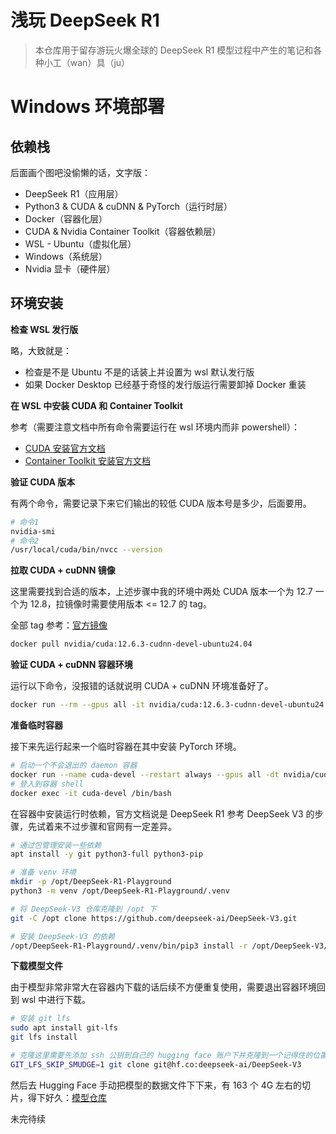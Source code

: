 # 浅玩 DeepSeek R1

> 本仓库用于留存游玩火爆全球的 DeepSeek R1 模型过程中产生的笔记和各种小工（wan）具（ju）

# Windows 环境部署

## 依赖栈

后面画个图吧没偷懒的话，文字版：

* DeepSeek R1（应用层）
* Python3 & CUDA & cuDNN & PyTorch（运行时层）
* Docker（容器化层）
* CUDA & Nvidia Container Toolkit（容器依赖层）
* WSL - Ubuntu（虚拟化层）
* Windows（系统层）
* Nvidia 显卡（硬件层）

## 环境安装

**检查 WSL 发行版**

略，大致就是：

* 检查是不是 Ubuntu 不是的话装上并设置为 wsl 默认发行版
* 如果 Docker Desktop 已经基于奇怪的发行版运行需要卸掉 Docker 重装

**在 WSL 中安装 CUDA 和 Container Toolkit**

参考（需要注意文档中所有命令需要运行在 wsl 环境内而非 powershell）：

* [CUDA 安装官方文档](https://developer.nvidia.com/cuda-downloads?target_os=Linux&target_arch=x86_64&Distribution=WSL-Ubuntu&target_version=2.0&target_type=deb_local)
* [Container Toolkit 安装官方文档](https://docs.nvidia.com/datacenter/cloud-native/container-toolkit/latest/install-guide.html)

**验证 CUDA 版本**

有两个命令，需要记录下来它们输出的较低 CUDA 版本号是多少，后面要用。

```bash
# 命令1
nvidia-smi
# 命令2
/usr/local/cuda/bin/nvcc --version
```

**拉取 CUDA + cuDNN 镜像**

这里需要找到合适的版本，上述步骤中我的环境中两处 CUDA 版本一个为 12.7 一个为 12.8，拉镜像时需要使用版本 <= 12.7 的 tag。

全部 tag 参考：[官方镜像](https://hub.docker.com/r/nvidia/cuda/tags?name=ubuntu)

```bash
docker pull nvidia/cuda:12.6.3-cudnn-devel-ubuntu24.04
```

**验证 CUDA + cuDNN 容器环境**

运行以下命令，没报错的话就说明 CUDA + cuDNN 环境准备好了。

```bash
docker run --rm --gpus all -it nvidia/cuda:12.6.3-cudnn-devel-ubuntu24.04 nvidia-smi
```

**准备临时容器**

接下来先运行起来一个临时容器在其中安装 PyTorch 环境。

```bash
# 启动一个不会退出的 daemon 容器
docker run --name cuda-devel --restart always --gpus all -dt nvidia/cuda:12.6.3-cudnn-devel-ubuntu24.04
# 登入到容器 shell
docker exec -it cuda-devel /bin/bash
```

在容器中安装运行时依赖，官方文档说是 DeepSeek R1 参考 DeepSeek V3 的步骤，先试着来不过步骤和官网有一定差异。

```bash
# 通过包管理安装一些依赖
apt install -y git python3-full python3-pip

# 准备 venv 环境
mkdir -p /opt/DeepSeek-R1-Playground
python3 -m venv /opt/DeepSeek-R1-Playground/.venv

# 将 DeepSeek-V3 仓库克隆到 /opt 下
git -C /opt clone https://github.com/deepseek-ai/DeepSeek-V3.git

# 安装 DeepSeek-V3 的依赖
/opt/DeepSeek-R1-Playground/.venv/bin/pip3 install -r /opt/DeepSeek-V3/inference/requirements.txt
```

**下载模型文件**

由于模型非常非常大在容器内下载的话后续不方便重复使用，需要退出容器环境回到 wsl 中进行下载。

```bash
# 安装 git lfs
sudo apt install git-lfs
git lfs install

# 克隆这里需要先添加 ssh 公钥到自己的 hugging face 账户下并克隆到一个记得住的位置，回头整理笔记时再加文档，然后文件发现下不下来得分头行动也后面再补充文档吧
GIT_LFS_SKIP_SMUDGE=1 git clone git@hf.co:deepseek-ai/DeepSeek-V3
```

然后去 Hugging Face 手动把模型的数据文件下下来，有 163 个 4G 左右的切片，得下好久：[模型仓库](https://huggingface.co/deepseek-ai/DeepSeek-R1/tree/main)

未完待续
